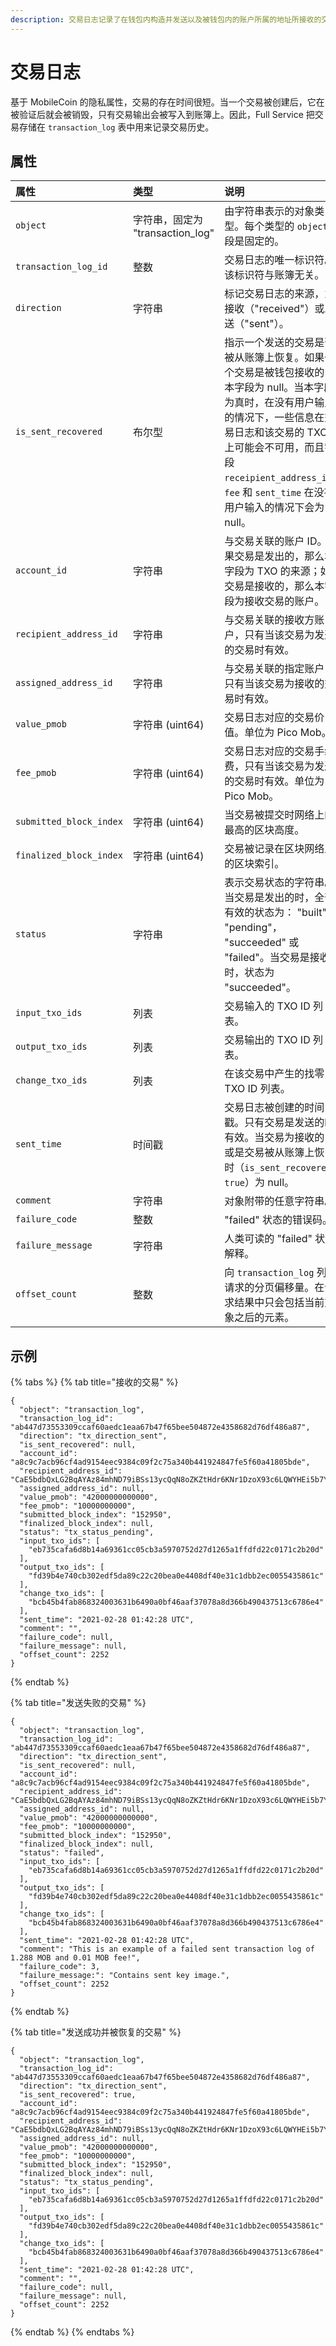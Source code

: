 ```yaml
---
description: 交易日志记录了在钱包内构造并发送以及被钱包内的账户所属的地址所接收的交易。
---
```


# 交易日志

基于 MobileCoin 的隐私属性，交易的存在时间很短。当一个交易被创建后，它在被验证后就会被销毁，只有交易输出会被写入到账簿上。因此，Full Service 把交易存储在 `transaction_log` 表中用来记录交易历史。

## 属性

| 属性 | 类型 | 说明 |
| :--- | :--- | :--- |
| `object` | 字符串，固定为  "transaction\_log" | 由字符串表示的对象类型。每个类型的 `object` 字段是固定的。 |
| `transaction_log_id` | 整数 | 交易日志的唯一标识符。该标识符与账簿无关。 |
| `direction` | 字符串 | 标记交易日志的来源，为接收（"received"）或发送（"sent"）。 |
| `is_sent_recovered` | 布尔型 | 指示一个发送的交易是否被从账簿上恢复。如果一个交易是被钱包接收的，本字段为 null。当本字段为真时，在没有用户输入的情况下，一些信息在交易日志和该交易的 TXOs 上可能会不可用，而且字段 `receipient_address_id`，`fee` 和 `sent_time` 在没有用户输入的情况下会为 null。 |
| `account_id` | 字符串 | 与交易关联的账户 ID。如果交易是发出的，那么本字段为 TXO 的来源；如果交易是接收的，那么本字段为接收交易的账户。 |
| `recipient_address_id` | 字符串 | 与交易关联的接收方账户，只有当该交易为发送的交易时有效。 |
| `assigned_address_id` | 字符串 | 与交易关联的指定账户，只有当该交易为接收的交易时有效。 |
| `value_pmob` | 字符串 \(uint64\) | 交易日志对应的交易价值。单位为 Pico Mob。 |
| `fee_pmob` | 字符串 \(uint64\) | 交易日志对应的交易手续费，只有当该交易为发送的交易时有效。单位为 Pico Mob。|
| `submitted_block_index` | 字符串 \(uint64\) | 当交易被提交时网络上的最高的区块高度。 |
| `finalized_block_index` | 字符串 \(uint64\) | 交易被记录在区块网络上的区块索引。 |
| `status` | 字符串 | 表示交易状态的字符串。当交易是发出的时，全部有效的状态为： "built"， "pending"， "succeeded" 或 "failed"。当交易是接收的时，状态为 "succeeded"。 |
| `input_txo_ids` | 列表 | 交易输入的 TXO ID 列表。 |
| `output_txo_ids` | 列表 | 交易输出的 TXO ID 列表。  |
| `change_txo_ids` | 列表 | 在该交易中产生的找零 TXO ID 列表。 |
| `sent_time` | 时间戳 | 交易日志被创建的时间戳。只有交易是发送的时有效。当交易为接收的，或是交易被从账簿上恢复时（`is_sent_recovered = true`）为 null。|
| `comment` | 字符串 | 对象附带的任意字符串。 |
| `failure_code` | 整数 | "failed" 状态的错误码。 |
| `failure_message` | 字符串 | 人类可读的 "failed" 状态解释。 |
| `offset_count` | 整数 | 向 `transaction_log` 列表请求的分页偏移量。在请求结果中只会包括当前对象之后的元素。|

## 示例

{% tabs %}
{% tab title="接收的交易" %}
```text
{
  "object": "transaction_log",
  "transaction_log_id": "ab447d73553309ccaf60aedc1eaa67b47f65bee504872e4358682d76df486a87",
  "direction": "tx_direction_sent",
  "is_sent_recovered": null,
  "account_id": "a8c9c7acb96cf4ad9154eec9384c09f2c75a340b441924847fe5f60a41805bde",
  "recipient_address_id": "CaE5bdbQxLG2BqAYAz84mhND79iBSs13ycQqN8oZKZtHdr6KNr1DzoX93c6LQWYHEi5b7YLiJXcTRzqhDFB563Kr1uxD6iwERFbw7KLWA6",
  "assigned_address_id": null,
  "value_pmob": "42000000000000",
  "fee_pmob": "10000000000",
  "submitted_block_index": "152950",
  "finalized_block_index": null,
  "status": "tx_status_pending",
  "input_txo_ids": [
    "eb735cafa6d8b14a69361cc05cb3a5970752d27d1265a1ffdfd22c0171c2b20d"
  ],
  "output_txo_ids": [
    "fd39b4e740cb302edf5da89c22c20bea0e4408df40e31c1dbb2ec0055435861c"
  ],
  "change_txo_ids": [
    "bcb45b4fab868324003631b6490a0bf46aaf37078a8d366b490437513c6786e4"
  ],
  "sent_time": "2021-02-28 01:42:28 UTC",
  "comment": "",
  "failure_code": null,
  "failure_message": null,
  "offset_count": 2252
}
```
{% endtab %}

{% tab title="发送失败的交易" %}
```text
{
  "object": "transaction_log",
  "transaction_log_id": "ab447d73553309ccaf60aedc1eaa67b47f65bee504872e4358682d76df486a87",
  "direction": "tx_direction_sent",
  "is_sent_recovered": null,
  "account_id": "a8c9c7acb96cf4ad9154eec9384c09f2c75a340b441924847fe5f60a41805bde",
  "recipient_address_id": "CaE5bdbQxLG2BqAYAz84mhND79iBSs13ycQqN8oZKZtHdr6KNr1DzoX93c6LQWYHEi5b7YLiJXcTRzqhDFB563Kr1uxD6iwERFbw7KLWA6",
  "assigned_address_id": null,
  "value_pmob": "42000000000000",
  "fee_pmob": "10000000000",
  "submitted_block_index": "152950",
  "finalized_block_index": null,
  "status": "failed",
  "input_txo_ids": [
    "eb735cafa6d8b14a69361cc05cb3a5970752d27d1265a1ffdfd22c0171c2b20d"
  ],
  "output_txo_ids": [
    "fd39b4e740cb302edf5da89c22c20bea0e4408df40e31c1dbb2ec0055435861c"
  ],
  "change_txo_ids": [
    "bcb45b4fab868324003631b6490a0bf46aaf37078a8d366b490437513c6786e4"
  ],
  "sent_time": "2021-02-28 01:42:28 UTC",
  "comment": "This is an example of a failed sent transaction log of 1.288 MOB and 0.01 MOB fee!",
  "failure_code": 3,
  "failure_message:": "Contains sent key image.",
  "offset_count": 2252
}
```
{% endtab %}

{% tab title="发送成功并被恢复的交易" %}
```text
{
  "object": "transaction_log",
  "transaction_log_id": "ab447d73553309ccaf60aedc1eaa67b47f65bee504872e4358682d76df486a87",
  "direction": "tx_direction_sent",
  "is_sent_recovered": true,
  "account_id": "a8c9c7acb96cf4ad9154eec9384c09f2c75a340b441924847fe5f60a41805bde",
  "recipient_address_id": "CaE5bdbQxLG2BqAYAz84mhND79iBSs13ycQqN8oZKZtHdr6KNr1DzoX93c6LQWYHEi5b7YLiJXcTRzqhDFB563Kr1uxD6iwERFbw7KLWA6",
  "assigned_address_id": null,
  "value_pmob": "42000000000000",
  "fee_pmob": "10000000000",
  "submitted_block_index": "152950",
  "finalized_block_index": null,
  "status": "tx_status_pending",
  "input_txo_ids": [
    "eb735cafa6d8b14a69361cc05cb3a5970752d27d1265a1ffdfd22c0171c2b20d"
  ],
  "output_txo_ids": [
    "fd39b4e740cb302edf5da89c22c20bea0e4408df40e31c1dbb2ec0055435861c"
  ],
  "change_txo_ids": [
    "bcb45b4fab868324003631b6490a0bf46aaf37078a8d366b490437513c6786e4"
  ],
  "sent_time": "2021-02-28 01:42:28 UTC",
  "comment": "",
  "failure_code": null,
  "failure_message": null,
  "offset_count": 2252
}
```
{% endtab %}
{% endtabs %}

